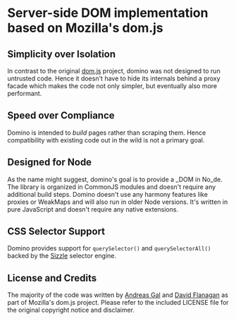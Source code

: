 # Server-side DOM implementation based on Mozilla's dom.js


## Simplicity over Isolation

In contrast to the original [dom.js](https://github.com/andreasgal/dom.js) project, domino was not designed to run untrusted code. Hence it doesn't have to hide its internals behind a proxy facade which makes the code not only simpler, but eventually also more performant.

## Speed over Compliance

Domino is intended to _build_ pages rather than scraping them. Hence compatibility with existing code out in the wild is not a primary goal.

## Designed for Node

As the name might suggest, domino's goal is to provide a _DOM in No_de. The library is organized in CommonJS modules and doesn't require any additional build steps. Domino doesn't use any harmony features like proxies or WeakMaps and will also run in older Node versions. It's written in pure JavaScript and doesn't require any native extensions.

## CSS Selector Support

Domino provides support for `querySelector()` and `querySelectorAll()` backed by the [Sizzle](http://sizzlejs.com/) selector engine.

## License and Credits

The majority of the code was written by [Andreas Gal](https://github.com/andreasgal/) and [David Flanagan](https://github.com/davidflanagan) as part of Mozilla's dom.js project. Please refer to the included LICENSE file for the original copyright notice and disclaimer.